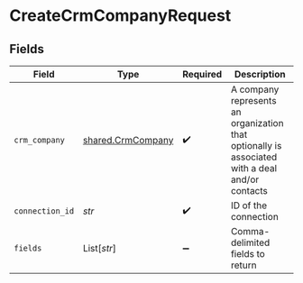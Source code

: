 # CreateCrmCompanyRequest


## Fields

| Field                                                                                          | Type                                                                                           | Required                                                                                       | Description                                                                                    |
| ---------------------------------------------------------------------------------------------- | ---------------------------------------------------------------------------------------------- | ---------------------------------------------------------------------------------------------- | ---------------------------------------------------------------------------------------------- |
| `crm_company`                                                                                  | [shared.CrmCompany](../../models/shared/crmcompany.md)                                         | :heavy_check_mark:                                                                             | A company represents an organization that optionally is associated with a deal and/or contacts |
| `connection_id`                                                                                | *str*                                                                                          | :heavy_check_mark:                                                                             | ID of the connection                                                                           |
| `fields`                                                                                       | List[*str*]                                                                                    | :heavy_minus_sign:                                                                             | Comma-delimited fields to return                                                               |